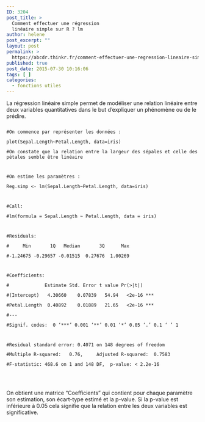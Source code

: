 ```yaml
---
ID: 3204
post_title: >
  Comment effectuer une régression
  linéaire simple sur R ? lm
author: helene
post_excerpt: ""
layout: post
permalink: >
  https://abcdr.thinkr.fr/comment-effectuer-une-regression-lineaire-simple-sur-r-lm/
published: true
post_date: 2015-07-30 10:16:06
tags: [ ]
categories:
  - fonctions utiles
---
```

<p>La régression linéaire simple permet de modéliser une relation linéaire entre deux variables quantitatives dans le but d’expliquer un phénomène ou de le prédire.</p><p> <pre><code></p><p>#On commence par représenter les données :</p><p>plot(Sepal.Length~Petal.Length, data=iris)</p><p>#On constate que la relation entre la largeur des sépales et celle des pétales semble être linéaire</p><p> </p><p>#On estime les paramètres :</p><p>Reg.simp &lt;- lm(Sepal.Length~Petal.Length, data=iris)</p><p> </p><p>#Call:</p><p>#lm(formula = Sepal.Length ~ Petal.Length, data = iris)</p><p> </p><p>#Residuals:</p><p>#     Min       1Q   Median       3Q      Max</p><p>#-1.24675 -0.29657 -0.01515  0.27676  1.00269</p><p> </p><p>#Coefficients:</p><p>#             Estimate Std. Error t value Pr(&gt;|t|)   </p><p>#(Intercept)   4.30660    0.07839   54.94   &lt;2e-16 ***</p><p>#Petal.Length  0.40892    0.01889   21.65   &lt;2e-16 ***</p><p>#---</p><p>#Signif. codes:  0 ‘***’ 0.001 ‘**’ 0.01 ‘*’ 0.05 ‘.’ 0.1 ‘ ’ 1</p><p> </p><p>#Residual standard error: 0.4071 on 148 degrees of freedom</p><p>#Multiple R-squared:   0.76,     Adjusted R-squared:  0.7583</p><p>#F-statistic: 468.6 on 1 and 148 DF,  p-value: &lt; 2.2e-16</p><p></code></pre>   </p><p>On obtient une matrice “Coefficients” qui contient pour chaque paramètre son estimation, son écart-type estimé et la p-value. Si la p-value est inférieure à 0.05 cela signifie que la relation entre les deux variables est significative.</p><p></p>